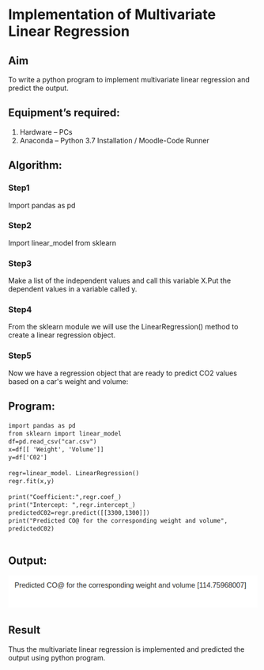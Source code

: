# Implementation of Multivariate Linear Regression
## Aim
To write a python program to implement multivariate linear regression and predict the output.
## Equipment’s required:
1.	Hardware – PCs
2.	Anaconda – Python 3.7 Installation / Moodle-Code Runner
## Algorithm:
### Step1
Import pandas as pd

### Step2
Import linear_model from sklearn

### Step3
Make a list of the independent values and call this variable X.Put the dependent values in a variable called y.

### Step4
From the sklearn module we will use the LinearRegression() method to create a linear regression object.

### Step5
Now we have a regression object that are ready to predict CO2 values based on a car's weight and volume:


## Program:
```
import pandas as pd
from sklearn import linear_model
df=pd.read_csv("car.csv") 
x=df[[ 'Weight', 'Volume']]
y=df['C02']

regr=linear_model. LinearRegression() 
regr.fit(x,y)

print("Coefficient:",regr.coef_) 
print("Intercept: ",regr.intercept_) 
predictedC02=regr.predict([[3300,1300]]) 
print("Predicted CO@ for the corresponding weight and volume", predictedC02)


```
## Output:
![output](/out.png)

## Result
Thus the multivariate linear regression is implemented and predicted the output using python program.